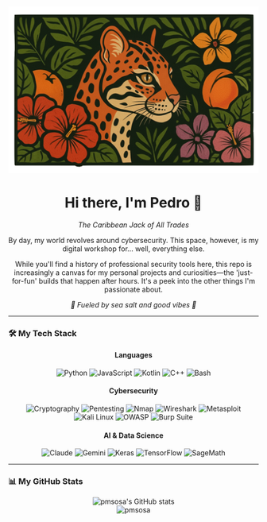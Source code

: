 <div id="header" align="center">
  
<img src="ocelot.png" width="550">

</div>

<div id="bio" align="center">
<h1 align="center">Hi there, I'm Pedro 👋</h1>
  <p><i>The Caribbean Jack of All Trades</i></p>
  
  <p>By day, my world revolves around cybersecurity. This space, however, is my digital workshop for... well, everything else.</p>
  
  <p>While you'll find a history of professional security tools here, this repo is increasingly a canvas for my personal projects and curiosities—the  'just-for-fun' builds that happen after hours. It's a peek into the other things I'm passionate about. </p>
  
  <i><p>🌊 Fueled by sea salt and good vibes 🌊</p></i>
</div>

----


### 🛠️ My Tech Stack

<div id="tech-stack" align="center">
  <div>
    <h4>Languages</h4>
    <img src="https://img.shields.io/badge/Python-3776AB?style=for-the-badge&logo=python&logoColor=white" alt="Python"/>
    <img src="https://img.shields.io/badge/JavaScript-F7DF1E?style=for-the-badge&logo=javascript&logoColor=black" alt="JavaScript"/>
    <img src="https://img.shields.io/badge/Kotlin-7F52FF?style=for-the-badge&logo=kotlin&logoColor=white" alt="Kotlin"/>
    <img src="https://img.shields.io/badge/C%2B%2B-00599C?style=for-the-badge&logo=cplusplus&logoColor=white" alt="C++"/>
    <img src="https://img.shields.io/badge/Bash-4EAA25?style=for-the-badge&logo=gnubash&logoColor=white" alt="Bash"/>
  </div>
  <div>
    <h4>Cybersecurity</h4>
    <img src="https://img.shields.io/badge/Cryptography-007396?style=for-the-badge&logo=gnuprivacyguard&logoColor=white" alt="Cryptography"/>
    <img src="https://img.shields.io/badge/Pentesting-D90000?style=for-the-badge&logo=hackthebox&logoColor=white" alt="Pentesting"/>
    <img src="https://img.shields.io/badge/Nmap-000000?style=for-the-badge&logo=nmap&logoColor=white" alt="Nmap"/>
    <img src="https://img.shields.io/badge/Wireshark-1679A7?style=for-the-badge&logo=wireshark&logoColor=white" alt="Wireshark"/>
    <img src="https://img.shields.io/badge/Metasploit-CB2126?style=for-the-badge&logo=metasploit&logoColor=white" alt="Metasploit"/>
    <img src="https://img.shields.io/badge/Kali_Linux-557C94?style=for-the-badge&logo=kalilinux&logoColor=white" alt="Kali Linux"/>
    <img src="https://img.shields.io/badge/OWASP-000000?style=for-the-badge&logo=owasp&logoColor=white" alt="OWASP"/>
    <img src="https://img.shields.io/badge/Burp_Suite-FF6633?style=for-the-badge&logo=burpsuite&logoColor=white" alt="Burp Suite"/>
  </div>
  <div>
    <h4>AI & Data Science</h4>
    <img src="https://img.shields.io/badge/Claude-D97757?style=for-the-badge&logo=anthropic&logoColor=white" alt="Claude"/>
    <img src="https://img.shields.io/badge/Gemini-8E44AD?style=for-the-badge&logo=google-gemini&logoColor=white" alt="Gemini"/>
    <img src="https://img.shields.io/badge/Keras-D00000?style=for-the-badge&logo=keras&logoColor=white" alt="Keras"/>
    <img src="https://img.shields.io/badge/TensorFlow-FF6F00?style=for-the-badge&logo=tensorflow&logoColor=white" alt="TensorFlow"/>
    <img src="https://img.shields.io/badge/SageMath-4A90E2?style=for-the-badge" alt="SageMath"/>
  </div>
</div>

---

### 📊 My GitHub Stats

<div id="stats" align="center">
  <img src="https://github-readme-stats.vercel.app/api?username=pmsosa&show_icons=true&theme=dracula&hide_border=true&count_private=true" alt="pmsosa's GitHub stats"/>
  <br/>
  <img src="https://github-profile-trophy.vercel.app/?username=pmsosa&theme=dracula&row=1" alt="pmsosa" />
  <br/>
</div>
